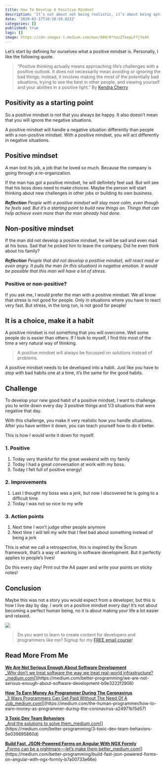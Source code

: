 ```yaml
---
title: How To Develop A Positive Mindset
description: 'It’s not about not being realistic, it’s about being optimistic'
date: '2020-03-17T10:30:59.022Z'
categories: []
published: true
tags: []
image: https://cdn-images-1.medium.com/max/800/0*XazZfeepLFfj7e4h
---
```


Let’s start by defining for ourselves what a positive mindset is. Personally, I like the following quote.

> “Positive thinking actually means approaching life’s challenges with a positive outlook. It does not necessarily mean avoiding or ignoring the bad things; instead, it involves making the most of the potentially bad situations, trying to see the best in other people, and viewing yourself and your abilities in a positive light.” By [Kendra Cherry](https://www.verywellmind.com/what-is-positive-thinking-2794772)

## Positivity as a starting point

So a positive mindset is not that you always be happy. It also doesn’t mean that you will ignore the negative situations.

A positive mindset will handle a negative situation differently than people with a non-positive mindset. With a positive mindset, you will act differently in negative situations.

## Positive mindset

A man lost its job, a job that he loved so much. Because the company is going through a re-organization.

If the man has got a positive mindset, he will definitely feel sad. But will see that his boss does need to make choices. Maybe the person will start thinking about new challenges in other jobs or building its own business.

**_Reflection_** _People with a positive mindset will stay more calm, even though he feels sad. But it’s a starting point to build new things on. Things that can help achieve even more than the man already had done._

## Non-positive mindset

If the man did not develop a positive mindset, he will be sad and even mad at his boss. Sad that he picked him to leave the company. Did he even think about his family?

**_Reflection_** _People that did not develop a positive mindset, will react mad or even angry. It pulls the man (in this situation) in negative emotion. It would be possible that this man will have a lot of stress._

### Positive or non-positive?

If you ask me, I would prefer the man with a positive mindset. We all know that stress is not good for people. Only in situations where you have to react very fast. But stress, in the long run, is not good for people!

## It is a choice, make it a habit

A positive mindset is not something that you will overcome. Well some people do is easier than others. If I look to myself, I find this most of the time a very natural way of thinking.

> A positive mindset will always be focussed on solutions instead of problems.

A positive mindset needs to be developed into a habit. Just like you have to stop with bad habits one at a time, it’s the same for the good habits.

## Challenge

To develop your new good habit of a positive mindset, I want to challenge you to write down every day 3 positive things and 1/3 situations that were negative that day.

With this challenge, you make it very realistic how you handle situations. After you have written it down, you can teach yourself how to do it better.

This is how I would write it down for myself.

### 1\. Positive

1.  Today very thankful for the great weekend with my family
2.  Today I had a great conversation at work with my boss.
3.  Today I felt full of positive energy!

### 2\. Improvements

1.  Last I thought my boss was a jerk, but now I discovered he is going to a difficult time
2.  Today I was not so nice to my wife

### 3\. Action points

1.  Next time I won’t judge other people anymore
2.  Next time I will tell my wife that I feel bad about something instead of being a jerk

This is what we call a retrospective, this is inspired by the Scrum framework, that’s a way of working in software development. But it perfectly applies to people’s lives!

Do this every day! Print out the A4 paper and write your points on sticky notes!

## Conclusion

Maybe this was not a story you would expect from a developer, but this is how I live day by day. I work on a positive mindset every day! It’s not about becoming a perfect human being, no it is about making your life a lot easier and relaxed.

![](https://cdn-images-1.medium.com/max/800/1*0fLVc6GjamTuPR79Cqce4Q.png)

> Do you want to learn to create content for developers and programmers like me? Signup for my [FREE email course](https://mailchi.mp/239d4f7b0d9d/programming-content-creator)!

## Read More From Me

[**We Are Not Serious Enough About Software Development**  
_Why don’t we treat software the way we treat real-world infrastructure?_medium.com](https://medium.com/better-programming/we-are-not-serious-enough-about-software-development-b9e3222f2906 "https://medium.com/better-programming/we-are-not-serious-enough-about-software-development-b9e3222f2906")[](https://medium.com/better-programming/we-are-not-serious-enough-about-software-development-b9e3222f2906)

[**How To Earn Money As Programmer During The Coronavirus**  
_3 Ways Programmers Can Get Paid Without The Need Of A Job_medium.com](https://medium.com/the-human-programmer/how-to-earn-money-as-programmer-during-the-coronavirus-a24971b15d57 "https://medium.com/the-human-programmer/how-to-earn-money-as-programmer-during-the-coronavirus-a24971b15d57")[](https://medium.com/the-human-programmer/how-to-earn-money-as-programmer-during-the-coronavirus-a24971b15d57)

[**3 Toxic Dev Team Behaviors**  
_And the solutions to solve them_medium.com](https://medium.com/better-programming/3-toxic-dev-team-behaviors-5e039695860d "https://medium.com/better-programming/3-toxic-dev-team-behaviors-5e039695860d")[](https://medium.com/better-programming/3-toxic-dev-team-behaviors-5e039695860d)

[**Build Fast, JSON-Powered Forms on Angular With NGX Formly**  
_Forms can be a nightmare — let’s make them better_medium.com](https://medium.com/better-programming/build-fast-json-powered-forms-on-angular-with-ngx-formly-b7a00733e66e "https://medium.com/better-programming/build-fast-json-powered-forms-on-angular-with-ngx-formly-b7a00733e66e")[](https://medium.com/better-programming/build-fast-json-powered-forms-on-angular-with-ngx-formly-b7a00733e66e)